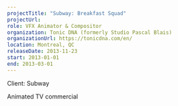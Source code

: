 ```yaml
---
projectTitle: "Subway: Breakfast Squad"
projectUrl: 
role: VFX Animator & Compositor
organization: Tonic DNA (formerly Studio Pascal Blais)
organizationUrl: https://tonicdna.com/en/
location: Montreal, QC
releaseDate: 2013-11-23
start: 2013-01-01
end: 2013-03-01
---
```


Client: Subway

Animated TV commercial
